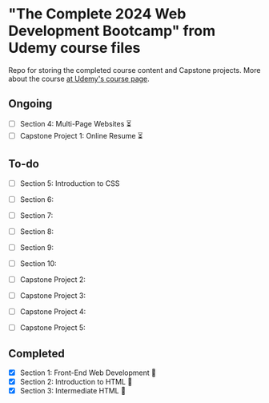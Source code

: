 # "The Complete 2024 Web Development Bootcamp" from Udemy course files

Repo for storing the completed course content and Capstone projects.
More about the course [at Udemy's course page](https://www.udemy.com/course/the-complete-web-development-bootcamp/).

## Ongoing

- [ ] Section 4: Multi-Page Websites :hourglass_flowing_sand:
- [ ] Capstone Project 1: Online Resume :hourglass_flowing_sand:

## To-do

- [ ] Section 5: Introduction to CSS
- [ ] Section 6:
- [ ] Section 7:
- [ ] Section 8:
- [ ] Section 9:
- [ ] Section 10:

- [ ] Capstone Project 2:
- [ ] Capstone Project 3:
- [ ] Capstone Project 4:
- [ ] Capstone Project 5:

## Completed

- [x] Section 1: Front-End Web Development :tada:
- [x] Section 2: Introduction to HTML :tada:
- [x] Section 3: Intermediate HTML :tada:
